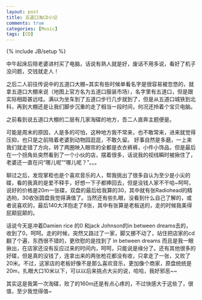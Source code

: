 ```yaml
---
layout: post
title: 五道口淘CD小记
comments: true
categories: [Music]
tags: [CD]
---
```

{% include JB/setup %}

中午起床后陪老婆进村买了电脑，话说有熟人就是好，废话不用多说，看好了机子没问题，交钱就走人！

之后二人前往传说中的五道口大棚~其实有些时候单看名字是很容易被忽悠的，就拿五道口大棚来说（地图上官方名为五道口服装市场），名字里有五道口，但是跟实际相距甚远哇。满以为坐车到了五道口步行几步就到了，但是从五道口城铁到北科，再到大棚还是让我们脚步沉重的走了相当一段时间，何况还拎着个宝贝电脑。

之前看到说五道口大棚的二层有几家淘碟的地方，吾二人直奔主题便是。

可能是周末的原因，人是多的可怕，这种地方我不常来，也不敢常来，进来就觉得压抑，也只是之前陪着老婆到动物园逛逛，不敢久留。
好事自然是多磨，一上来我们就走错了方向，转了两圈映入眼帘的全都是衣衣裤裤，小件小饰品，但是最后在一个拐角处突然看到了一个小伙的店，摆着很多，话说我的视线瞬时被揪住了，老婆还一直在问“哪儿呢”“哪儿呢？”。。。

聊过之后，发现掌柜也是个喜欢音乐的人，帮我挑出了很多自认为至少是小尖的碟，看的我真的是爱不释手，好想一下子都捧回去，但是没钱人家不干哈~呵呵，说好的价格是20m一张碟，双盘的最后给我算的30，其中就有张Radiohead的精选哟，30收张圆盘我觉得满值了。当然还有些扎眼，没看到什么自己了解的，或者说喜欢的，最后140大洋抱走了8张，其中有张算是老板送的，走的时候我美得屁颠屁颠的。

话说今天是冲着Damien rice 的0 和jack Johnson的in between dreams去的，收到了0，呵呵。走的时候，突然又路过了一家，脚又挪不动了，站住把店家的cd翻了个遍，东西很不错的，更欣慰的是找到了 in between dreams 而且是我一眼揪出，在店家还没有反应过来的时间内，呵呵，只能说是缘分了。还有其他很多的好碟，但是真的没钱了，连拿出来的两张枪花都没有收，只拿走了一张，又败了20米。不过，这家店的老板好像不是那么喜欢音乐，更加像个商家，原盘统统是20m，扎眼大口10米以下，可以以后来挑点大尖的说，哈哈，我好邪恶~~

其实这是我第一次淘碟，败了的160m还是有点心疼的，不过快感大于这些了，很值，至少我觉得值~

